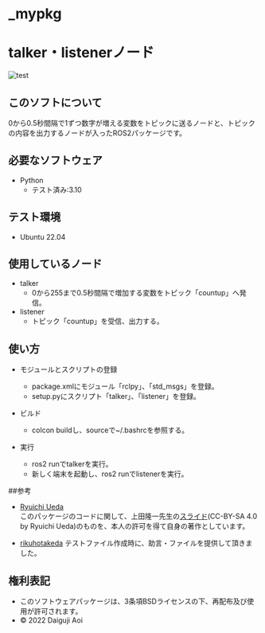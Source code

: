 # _mypkg

# talker・listenerノード
![test](https://github.com/aoi-daiguji/_mypkg/actions/workflows/test.yml/badge.svg)

## このソフトについて
0から0.5秒間隔で1ずつ数字が増える変数をトピックに送るノードと、トピックの内容を出力するノードが入ったROS2パッケージです。

## 必要なソフトウェア
* Python
  * テスト済み:3.10

## テスト環境
* Ubuntu 22.04

## 使用しているノード
* talker
  * 0から255まで0.5秒間隔で増加する変数をトピック「countup」へ発信。
* listener
  * トピック「countup」を受信、出力する。

## 使い方
* モジュールとスクリプトの登録
  * package.xmlにモジュール「rclpy」、「std_msgs」を登録。
  * setup.pyにスクリプト「talker」、「listener」を登録。

* ビルド
  * colcon buildし、sourceで~/.bashrcを参照する。

* 実行
  * ros2 runでtalkerを実行。
  * 新しく端末を起動し、ros2 runでlistenerを実行。

##参考
* [Ryuichi Ueda](https://github.com/ryuichiueda)  
このパッケージのコードに関して、上田隆一先生の[スライド](https://github.com/ryuichiueda/my_slides/tree/master/robosys_2022)(CC-BY-SA 4.0 by Ryuichi Ueda)のものを、本人の許可を得て自身の著作としています。

* [rikuhotakeda](https://github.com/rikuhotakeda)
テストファイル作成時に、助言・ファイルを提供して頂きました。

## 権利表記
* このソフトウェアパッケージは、3条項BSDライセンスの下、再配布及び使用が許可されます。
* © 2022 Daiguji Aoi
